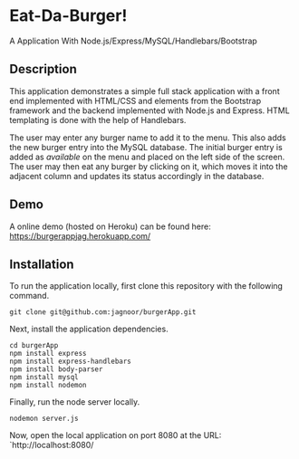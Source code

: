 

# Eat-Da-Burger!
A Application With Node.js/Express/MySQL/Handlebars/Bootstrap

## Description

This application demonstrates a simple full stack application with a front end implemented with HTML/CSS and elements from the Bootstrap framework and the backend implemented with Node.js and Express. HTML templating is done with the help of Handlebars.

The user may enter any burger name to add it to the menu. This also adds the new burger entry into the MySQL database. The initial burger entry is added as *available* on the menu and placed on the left side of the screen. The user may then eat any burger by clicking on it, which moves it into the adjacent column and updates its status accordingly in the database.

## Demo

A online demo (hosted on Heroku) can be found here: https://burgerappjag.herokuapp.com/

## Installation

To run the application locally, first clone this repository with the following command.

	git clone git@github.com:jagnoor/burgerApp.git
	
Next, install the application dependencies.

	cd burgerApp
	npm install express
	npm install express-handlebars
	npm install body-parser
	npm install mysql
	npm install nodemon
	
Finally, run the node server locally.

	nodemon server.js
	
Now, open the local application on port 8080 at the URL: `http://localhost:8080/
